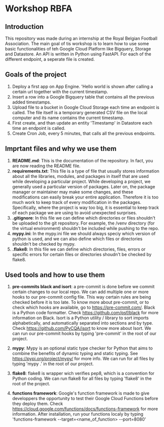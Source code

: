 Workshop RBFA
=============

Introduction
------------
This repository was made during an internship at the Royal Belgian Football Association. The main goal of tis workshop is to learn how to use some basic functionalities of teh Google Cloud Platform like Bigquery, Storage and Datastore.
An API is written in Python using FastAPI. For each of the different endpoint, a seperate file is created.  

Goals of the project
--------------------
1. Deploy a first app on App Engine. 'Hello world is shown after calling a certain url together with the current timestamp.
3. Insert a row into a Google Bigquery table that contains all the previous added timestamps. 
4. Upload file to a bucket in Google Cloud Storage each time an endpoint is called. The file itself is a temporary generated CSV file on the local computer and its name contains the current timestamp. 
5. First create, and than update an entity 'Timestamp' in Datastore each time an endpoint is called.
5. Create Cron Job, every 5 minutes, that calls all the previous endpoints.

Imprtant files and why we use them
----------------------------------
1. **README.md**: This is the documentation of the repository. In fact, you are now reading the README file. 
2. **requirements.txt**: This file is a type of file that usually stores information about all the libraries, modules, and packages in itself that are used while developing a particular project.
While developing a project, we generally used a particular version of packages. Later on, the package manager or maintainer may make some changes, and these modifications can easily break your entire application. 
Therefore it is too much work to keep track of every modification in the packages. Specifically, where the project is way too big, it is essential to keep track of each package we are using to avoid unexpected surprises.
3. **.gitignore**: In this file we can define which directories or files shouldn't be uploaded to the git repository. For example, the /venv directory (for the virtual environment) shouldn't be included while pushing to the repo. 
4. **mypy.ini**: In the mypy.ini file we should always speciy which version of python is used, and we can also define which files or directories shouldn't be checked by mypy.
5. **.flake8**: In this file we can define which directories, files, errors or specific errors for certain files or directories shoudn't be checked by flake8. 


Used tools and how to use them
------------------------------
1. **pre-commits black and isort**: a pre-commit is done before we commit certain changes to our local repo. We can add multiple one or more hooks to our pre-commit config file. This way certain rules are being checked before it is too late. 
To know more about pre-commit, or to check which hooks are available, go to https://pre-commit.com/.
Black is a Python code formatter. Check https://github.com/psf/black for more information on Black. 
Isort is a Python utility / library to sort imports alphabetically, and automatically separated into sections and by type. Check https://github.com/PyCQA/isort to know more about Isort. 
We can run our pre-commit hooks by typing 'pre-commit' in the root of our project. 

2. **mypy**: Mypy is an optional static type checker for Python that aims to combine the benefits of dynamic typing and static typing. See https://pypi.org/project/mypy/ for more info. 
We can run for all files by typing 'mypy .' in the root of our project. 

3. **flake8**: flake8 is  wrapper wich verifies pep8, which is a convention for Python coding. 
We can run flake8 for all files by typing 'flake8' in the root of the project. 

4. **functions framework**: Google's function framework is made to give developpers the opportunity to test their Google Cloud Functions before they deploy them. Check https://cloud.google.com/functions/docs/functions-framework for more information. 
After installation, run your functions localy by typing 'functions-framework --target=<name_of_function> --port=8080'

